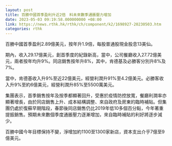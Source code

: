 ```yaml
---
layout: post
title: 百勝中國首季盈利升近2倍　料未來數季通脹壓力增加
date: 2023-05-03 09:19:58.000000000 +08:00
link: https://news.rthk.hk/rthk/ch/component/k2/1698927-20230503.htm
categories: rthk
---
```


百勝中國首季盈利2.89億美元，按年升1.9倍，每股普通股現金股息13美仙。

期內，收入29.17億美元，創首季度的紀錄新高，當中，公司餐廳收入27.72億美元，兩者按年均升9%。同店銷售按年升8%，其中，肯德基及必勝客分別升8%及7%。

當中，肯德基收入升9%至近22億美元，經營利潤升91%至4.2億美元。必勝客收入升9%至約6億美元，經營利潤升85%至5500萬美元。

集團表示，首季銷售按年及按季都顯著回升，受惠於疫情防控放寬，餐廳利潤率亦顯著增長，由於同店銷售上升、成本結構調整、來自政府及房東的臨時補貼。但集團仍處於復蘇早期階段，春節後同店銷售仍比2019年低10多個百分點，今年著重提振銷售。預期未來數個季度通脹壓力逐漸增加，來自臨時補貼的利好將逐步減少。

百勝中國今年目標保持不變，淨增加約1100至1300家新店，資本支出介乎7億至9億美元。
